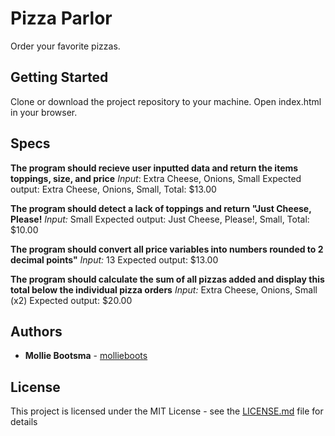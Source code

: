 # Pizza Parlor

Order your favorite pizzas.

## Getting Started

Clone or download the project repository to your machine. Open index.html in your browser.

## Specs

**The program should recieve user inputted data and return the items toppings, size, and price**
*Input*: Extra Cheese, Onions, Small
Expected output: Extra Cheese, Onions, Small, Total: $13.00

**The program should detect a lack of toppings and return "Just Cheese, Please!**
*Input:* Small
Expected output: Just Cheese, Please!, Small, Total: $10.00

**The program should convert all price variables into numbers rounded to 2 decimal points"**
*Input:* 13
Expected output: $13.00

**The program should calculate the sum of all pizzas added and display this total below the individual pizza orders**
*Input:* Extra Cheese, Onions, Small (x2)
Expected output: $20.00

## Authors

* **Mollie Bootsma** -  [mollieboots](https://github.com/mollieboots)

## License

This project is licensed under the MIT License - see the [LICENSE.md](LICENSE.md) file for details
